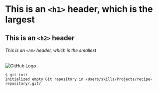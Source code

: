# This is an `<h1>` header, which is the largest
## This is an `<h2>` header
###### This is an `<h6>` header, which is the smallest
![GitHub Logo](https://github.githubassets.com/images/modules/logos_page/Octocat.png "GitHub Octocat Logo")

```
$ git init
Initialized empty Git repository in /Users/skills/Projects/recipe-repository/.git/
```
